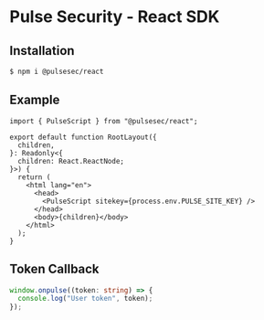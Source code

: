 # Pulse Security - React SDK

## Installation

```sh
$ npm i @pulsesec/react
```

## Example

```tsx
import { PulseScript } from "@pulsesec/react";

export default function RootLayout({
  children,
}: Readonly<{
  children: React.ReactNode;
}>) {
  return (
    <html lang="en">
      <head>
        <PulseScript sitekey={process.env.PULSE_SITE_KEY} />
      </head>
      <body>{children}</body>
    </html>
  );
}
```

## Token Callback

```ts
window.onpulse((token: string) => {
  console.log("User token", token);
});
```
